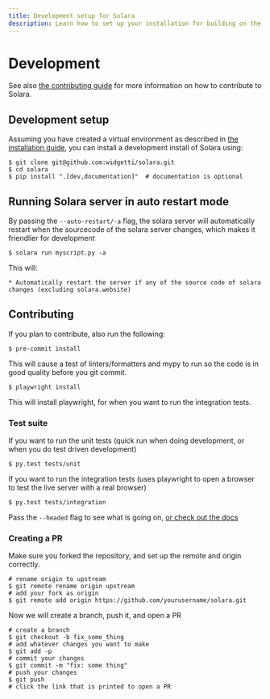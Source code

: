 ```yaml
---
title: Development setup for Solara
description: Learn how to set up your installation for building on the Solara framework.
---
```

# Development

See also [the contributing guide](/documentation/advanced/development/contribute) for more information on how to contribute to Solara.
## Development setup

Assuming you have created a virtual environment as described in [the installation guide](/documentation/getting_started/installing), you can install a development install of Solara using:

    $ git clone git@github.com:widgetti/solara.git
    $ cd solara
    $ pip install ".[dev,documentation]"  # documentation is optional


## Running Solara server in auto restart mode

By passing the `--auto-restart/-a` flag, the solara server will automatically restart when the sourcecode of the solara server changes, which makes it friendlier for development

    $ solara run myscript.py -a

This will:

    * Automatically restart the server if any of the source code of solara changes (excluding solara.website)

## Contributing

If you plan to contribute, also run the following:

    $ pre-commit install

This will cause a test of linters/formatters and mypy to run so the code is in good quality before you git commit.

    $ playwright install

This will install playwright, for when you want to run the integration tests.

### Test suite

If you want to run the unit tests (quick run when doing development, or when you do test driven development)

    $ py.test tests/unit


If you want to run the integration tests (uses playwright to open a browser to test the live server with a real browser)

    $ py.test tests/integration

Pass the `--headed` flag to see what is going on, [or check out the docs](https://playwright.dev/python/docs/intro)


### Creating a PR

Make sure you forked the repository, and set up the remote and origin correctly.

```
# rename origin to upstream
$ git remote rename origin upstream
# add your fork as origin
$ git remote add origin https://github.com/yourusername/solara.git
```

Now we will create a branch, push it, and open a PR

```
# create a branch
$ git checkout -b fix_some_thing
# add whatever changes you want to make
$ git add -p
# commit your changes
$ git commit -m "fix: some thing"
# push your changes
$ git push
# click the link that is printed to open a PR
```
